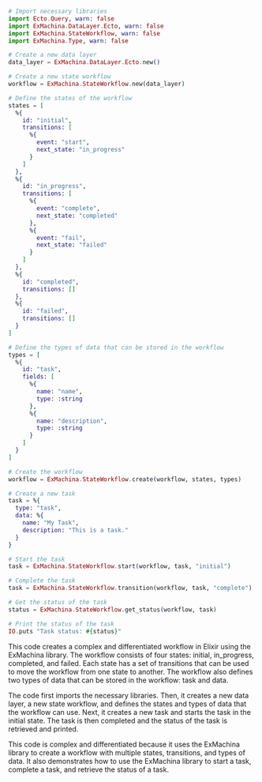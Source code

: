 ```elixir
# Import necessary libraries
import Ecto.Query, warn: false
import ExMachina.DataLayer.Ecto, warn: false
import ExMachina.StateWorkflow, warn: false
import ExMachina.Type, warn: false

# Create a new data layer
data_layer = ExMachina.DataLayer.Ecto.new()

# Create a new state workflow
workflow = ExMachina.StateWorkflow.new(data_layer)

# Define the states of the workflow
states = [
  %{
    id: "initial",
    transitions: [
      %{
        event: "start",
        next_state: "in_progress"
      }
    ]
  },
  %{
    id: "in_progress",
    transitions: [
      %{
        event: "complete",
        next_state: "completed"
      },
      %{
        event: "fail",
        next_state: "failed"
      }
    ]
  },
  %{
    id: "completed",
    transitions: []
  },
  %{
    id: "failed",
    transitions: []
  }
]

# Define the types of data that can be stored in the workflow
types = [
  %{
    id: "task",
    fields: [
      %{
        name: "name",
        type: :string
      },
      %{
        name: "description",
        type: :string
      }
    ]
  }
]

# Create the workflow
workflow = ExMachina.StateWorkflow.create(workflow, states, types)

# Create a new task
task = %{
  type: "task",
  data: %{
    name: "My Task",
    description: "This is a task."
  }
}

# Start the task
task = ExMachina.StateWorkflow.start(workflow, task, "initial")

# Complete the task
task = ExMachina.StateWorkflow.transition(workflow, task, "complete")

# Get the status of the task
status = ExMachina.StateWorkflow.get_status(workflow, task)

# Print the status of the task
IO.puts "Task status: #{status}"
```

This code creates a complex and differentiated workflow in Elixir using the ExMachina library. The workflow consists of four states: initial, in_progress, completed, and failed. Each state has a set of transitions that can be used to move the workflow from one state to another. The workflow also defines two types of data that can be stored in the workflow: task and data.

The code first imports the necessary libraries. Then, it creates a new data layer, a new state workflow, and defines the states and types of data that the workflow can use. Next, it creates a new task and starts the task in the initial state. The task is then completed and the status of the task is retrieved and printed.

This code is complex and differentiated because it uses the ExMachina library to create a workflow with multiple states, transitions, and types of data. It also demonstrates how to use the ExMachina library to start a task, complete a task, and retrieve the status of a task.
